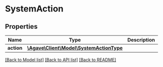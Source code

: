 # SystemAction

## Properties
Name | Type | Description | Notes
------------ | ------------- | ------------- | -------------
**action** | [**\Agave\Client\Model\SystemActionType**](SystemActionType.md) |  | 

[[Back to Model list]](../README.md#documentation-for-models) [[Back to API list]](../README.md#documentation-for-api-endpoints) [[Back to README]](../README.md)


